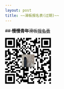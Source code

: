 ```yaml
---
layout: post
title: ~~滑板报名表(过期)~~
---
```


~~## **慢慢青年**滑板[报名表](https://ks.wjx.top/jq/43342029.aspx)~~

![](/images/报名问卷.png)
